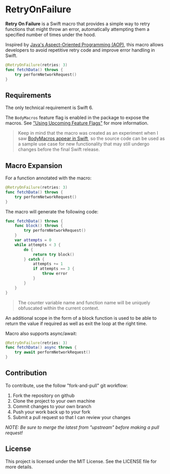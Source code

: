 # RetryOnFailure

**Retry On Failure** is a Swift macro that provides a simple way to retry functions that might throw an error, automatically attempting them a specified number of times under the hood.

Inspired by [Java's Aspect-Oriented Programming (AOP)](https://aspects.jcabi.com), this macro allows developers to avoid repetitive retry code and improve error handling in Swift.

```swift
@RetryOnFailure(retries: 3)
func fetchData() throws {
    try performNetworkRequest()
}
```

## Requirements

The only technical requirement is Swift 6.

The `BodyMacros` feature flag is enabled in the package to expose the macros. See ["Using Upcoming Feature Flags"](https://www.swift.org/blog/using-upcoming-feature-flags/) for more information.

> Keep in mind that the macro was created as an experiment when I saw [BodyMacros appear in Swift](https://github.com/swiftlang/swift-evolution/blob/main/proposals/0415-function-body-macros.md), so the source code can be used as a sample use case for new functionality that may still undergo changes before the final Swift release.

## Macro Expansion

For a function annotated with the macro:

```swift
@RetryOnFailure(retries: 3)
func fetchData() throws {
    try performNetworkRequest()
}
```

The macro will generate the following code:

```swift
func fetchData() throws {
    func block() throws {
        try performNetworkRequest()
    }
    var attempts = 0
    while attempts < 3 {
        do {
            return try block()
        } catch {
            attempts += 1
            if attempts == 3 {
                throw error
            }
        }
    }
}
```

> The counter variable name and function name will be uniquely obfuscated within the current context.

An additional scope in the form of a block function is used to be able to return the value if required as well as exit the loop at the right time.

Macro also supports async/await:

```swift
@RetryOnFailure(retries: 3)
func fetchData() async throws {
    try await performNetworkRequest()
}
```

## Contribution

To contribute, use the follow "fork-and-pull" git workflow:

1. Fork the repository on github
2. Clone the project to your own machine
3. Commit changes to your own branch
4. Push your work back up to your fork
5. Submit a pull request so that I can review your changes

*NOTE: Be sure to merge the latest from "upstream" before making a pull request!*

## License

This project is licensed under the MIT License. See the LICENSE file for more details.
